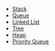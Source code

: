 * [Stack]()
* [Queue]()
* [Linked List]()
* [Tree](/Algorithm/DataStructure/Tree/README.md)
* [Heap](/Algorithm/DataStructure/Heap.md)
* [Priority Queue](/Algorithm/DataStructure/PriorityQueue.md)
